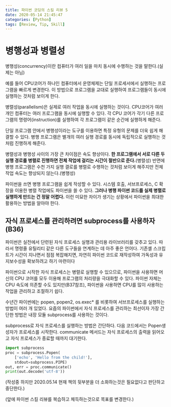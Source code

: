 ```yaml
---
title: 파이썬 코딩의 스킬 리뷰 5
date: 2020-05-14 21:45:47
categories: [Python]
tags: [Review, Tip, Skill]
---
```


# 병행성과 병렬성

병행성(concurrency)이란 컴퓨터가 여러 일을 마치 동시에 수행하는 것을 말한다.(실제는 아님) 

예를 들어 CPU코어가 하나인 컴퓨터에서 운영체제는 단일 프로세서에서 실행하는 프로그램을 빠르게 변경한다. 이 방법으로 프로그램을 교대로 실행하여 프로그램들이 동시에 실행하는 것처럼 보이게 한다.

병렬성(parallelism)은 실제로 여러 작업을 동시에 실행하는 것이다. CPU코어가 여러 개인 컴퓨터는 여러 프로그램을 동시에 실행할 수 있다. 각 CPU 코어가 각기 다른 프로그램의 명령어(instruction)를 실행하여 각 프로그램이 같은 순간에 실행하게 해준다.

단일 프로그램 안에서 병행성이라는 도구를 이용하면 특정 유형의 문제를 더욱 쉽게 해결할 수 있다. 병행 프로그램은 별개의 여러 실행 경로를 동시에 독립적으로 실행하는 것처럼 진행하게 해준다.

병렬성과 병행성 사이의 가장 큰 차이점은 속도 향상이다. __한 프로그램에서 서로 다른 두 실행 경로를 병렬로 진행하면 전체 작업에 걸리는 시간이 절반으로 준다.__(병렬성) 반면에 병행 프로그램은 수천 가지 실행 결로를 병렬로 수행하는 것처럼 보이게 해주지만 전체 작업 속도는 향상되지 않는다.(병행성)

파이썬을 쓰면 병행 프로그램을 쉽게 작성할 수 있다. 시스템 호출, 서브프로세스, C 확장을 이용한 병렬 작업에도 파이썬을 쓸 수 있다. __그러나 병행 파이썬 코드를 실제 병렬로 실행하게 만드는 건 정말 어렵다.__ 이런 미묘한 차이가 생기는 상황에서 파이썬을 최대한 활용하는 방법을 알아야 한다.

## 자식 프로세스를 관리하려면 subprocess를 사용하자 (B36)

파이썬은 실전에서 단련된 자식 프로세스 실행과 관리용 라이브러리를 갖추고 있다. 따라서 명령줄 유틸리티 같은 다른 도구들을 연계하는 데 아주 좋은 언어다. 기존셸 스크립트가 시간이 지나면서 점점 복잡해지면, 자연히 파이썬 코드로 재작성하여 가독성과 유지보수성을 확보하려고 하기 마련이다

파이썬으로 시작한 자식 프로세스는 병렬로 실행할 수 있으므로, 파이썬을 사용하면 머신의 CPU 코어를 모두 이용해 프로그램의 처리량을 극대화할 수 있다. 파이썬 자체는 CPU 속도에 의존할 수도 있지만(B37참조), 파이썬을 사용하면 CPU를 많이 사용하는 작업을 관리하고 조절하기 쉽다.

수년간 파이썬에는 popen, popen2, os.exec\* 를 비롯하여 서브프로세스를 실행하는 방법이 여러 개 있었다. 요즘의 파이썬에서 자식 프로세스를 관리하는 최선이자 가장 간단한 방법은 내장 모듈 subprocess를 사용하는 것이다.

subprocess로 자식 프로세스를 실행하는 방법은 간단하다. 다음 코드에서는 Popen생성자가 프로세스를 시작한다. communicate 메서드는 자식 프로세스의 출력을 읽어오고 자식 프로세스가 종료할 때까지 대기한다.

```python
import subprocess
proc = subprocess.Popen(
    ['echo', 'Hello from the child!'],
    stdout=subprocess.PIPE)
out, err = proc.communicate()
print(out.decode('utf-8'))
```





(작성중 하지만 2020.05.14 현재 책의 뒷부분을 더 소화하는것은 필요없다고 판단하고 중단한다.)

(앞에 파이썬 스킬 리뷰를 복습하고 체득하는것으로 목표를 변경한다.)


